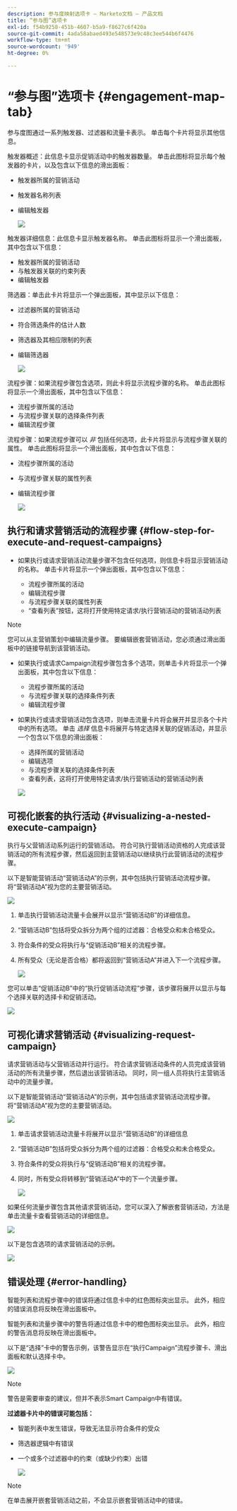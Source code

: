 ```yaml
---
description: 参与度映射选项卡 — Marketo文档 — 产品文档
title: “参与图”选项卡
exl-id: f54b9258-451b-4607-b5a9-f8627c6f420a
source-git-commit: 4ada58abaed493e548573e9c48c3ee544b6f4476
workflow-type: tm+mt
source-wordcount: '949'
ht-degree: 0%

---
```


# “参与图”选项卡 {#engagement-map-tab}

参与度图通过一系列触发器、过滤器和流量卡表示。 单击每个卡片将显示其他信息。

触发器概述：此信息卡显示促销活动中的触发器数量。 单击此图标将显示每个触发器的卡片，以及包含以下信息的滑出面板：

* 触发器所属的营销活动
* 触发器名称列表
* 编辑触发器

  ![](assets/engagement-map-tab-1.png)

触发器详细信息：此信息卡显示触发器名称。 单击此图标将显示一个滑出面板，其中包含以下信息：

* 触发器所属的营销活动
* 与触发器关联的约束列表
* 编辑触发器

筛选器：单击此卡片将显示一个弹出面板，其中显示以下信息：

* 过滤器所属的营销活动
* 符合筛选条件的估计人数
* 筛选器及其相应限制的列表
* 编辑筛选器

  ![](assets/engagement-map-tab-3.png)

流程步骤：如果流程步骤包含选项，则此卡将显示流程步骤的名称。 单击此图标将显示一个滑出面板，其中包含以下信息：

* 流程步骤所属的活动
* 与流程步骤关联的选择条件列表
* 编辑流程步骤

流程步骤：如果流程步骤可以 _非_ 包括任何选项，此卡片将显示与流程步骤关联的属性。 单击此图标将显示一个滑出面板，其中包含以下信息：

* 流程步骤所属的活动
* 与流程步骤关联的属性列表
* 编辑流程步骤

  ![](assets/engagement-map-tab-5.png)

## 执行和请求营销活动的流程步骤 {#flow-step-for-execute-and-request-campaigns}

* 如果执行或请求营销活动流量步骤不包含任何选项，则信息卡将显示营销活动的名称。 单击卡片将显示一个弹出面板，其中包含以下信息：

   * 流程步骤所属的活动
   * 编辑流程步骤
   * 与流程步骤关联的属性列表
   * “查看列表”按钮，这将打开使用特定请求/执行营销活动的营销活动列表

>[!NOTE]
>
>您可以从主营销策划中编辑流量步骤。 要编辑嵌套营销活动，您必须通过滑出面板中的链接导航到该营销活动。

* 如果执行或请求Campaign流程步骤包含多个选项，则单击卡片将显示一个弹出面板，其中包含以下信息：

   * 流程步骤所属的活动
   * 与流程步骤关联的选择条件列表
   * 编辑流程步骤

* 如果执行或请求营销活动包含选项，则单击流量卡片将会展开并显示各个卡片中的所有选项。 单击 _选择_ 信息卡将展开与特定选择关联的促销活动，并显示一个包含以下信息的滑出面板：

   * 选择所属的营销活动
   * 编辑选项
   * 与流程步骤关联的选择条件列表
   * 查看列表，这将打开使用特定请求/执行营销活动的营销活动列表

  ![](assets/engagement-map-tab-10.png)

## 可视化嵌套的执行活动 {#visualizing-a-nested-execute-campaign}

执行与父营销活动系列运行的营销活动。 符合可执行营销活动资格的人完成该营销活动的所有流程步骤，然后返回到主营销活动以继续执行此营销活动的流程步骤。

以下是智能营销活动“营销活动A”的示例，其中包括执行营销活动流程步骤。 将“营销活动A”视为您的主要营销活动。

![](assets/engagement-map-tab-11.png)

1. 单击执行营销活动流量卡会展开以显示“营销活动B”的详细信息。
1. “营销活动B”包括将受众拆分为两个组的过滤器：合格受众和未合格受众。
1. 符合条件的受众将执行与“促销活动B”相关的流程步骤。
1. 所有受众（无论是否合格）都将返回到“营销活动A”并进入下一个流程步骤。

   ![](assets/engagement-map-tab-12.png)

您可以单击“促销活动B”中的“执行促销活动流程”步骤，该步骤将展开以显示与每个选择关联的选择卡和促销活动。

![](assets/engagement-map-tab-13.png)

## 可视化请求营销活动 {#visualizing-request-campaign}

请求营销活动与父营销活动并行运行。 符合请求营销活动条件的人员完成该营销活动的所有流量步骤，然后退出该营销活动。 同时，同一组人员将执行主营销活动中的流量步骤。

以下是智能营销活动“营销活动A”的示例，其中包括请求营销活动流程步骤。 将“营销活动A”视为您的主要营销活动。

![](assets/engagement-map-tab-14.png)

1. 单击请求营销活动流量卡将展开以显示“营销活动B”的详细信息
1. “营销活动B”包括将受众拆分为两个组的过滤器：合格受众和未合格受众。
1. 符合条件的受众将执行与“促销活动B”相关的流程步骤。
1. 同时，所有受众将转移到“营销活动A”中的下一个流量步骤。

   ![](assets/engagement-map-tab-15.png)

如果任何流量步骤包含其他请求营销活动，您可以深入了解嵌套营销活动，方法是单击流量卡查看营销活动的详细信息。

![](assets/engagement-map-tab-16.png)

以下是包含选项的请求营销活动的示例。

![](assets/engagement-map-tab-17.png)

## 错误处理 {#error-handling}

智能列表和流程步骤中的错误将通过信息卡中的红色图标突出显示。 此外，相应的错误消息将反映在滑出面板中。

智能列表和流量步骤中的警告将通过信息卡中的橙色图标突出显示。 此外，相应的警告消息将反映在滑出面板中。

以下是“选择”卡中的警告示例，该警告显示在“执行Campaign”流程步骤卡、滑出面板和默认选择卡中。

![](assets/engagement-map-tab-18.png)

>[!NOTE]
>
>警告是需要审查的建议，但并不表示Smart Campaign中有错误。

**过滤器卡片中的错误可能包括：**

* 智能列表中发生错误，导致无法显示符合条件的受众

* 筛选器逻辑中有错误

* 一个或多个过滤器中的约束（或缺少约束）出错

  ![](assets/engagement-map-tab-20.png)

>[!NOTE]
>
>在单击展开嵌套营销活动之前，不会显示嵌套营销活动中的错误。
